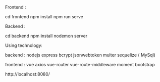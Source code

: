 
Frontend :

cd frontend
npm install 
npm run serve

Backend :

cd backend
npm install
nodemon server

Using technology: 

backend :
    nodejs
    express
    bcrypt
    jsonwebtoken
    multer
    sequelize ( MySql)

frontend :
    vue
    axios
    vue-router
    vue-route-middleware
    moment
    bootstrap


http://localhost:8080/
 
